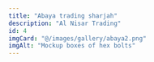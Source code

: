 ```yaml
---
title: "Abaya trading sharjah"
description: "Al Nisar Trading"
id: 4
imgCard: "@/images/gallery/abaya2.png"
imgAlt: "Mockup boxes of hex bolts"
---
```


